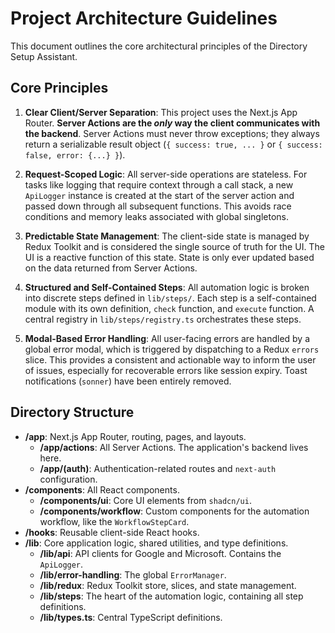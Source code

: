 # Project Architecture Guidelines

This document outlines the core architectural principles of the Directory Setup Assistant.

## Core Principles

1.  **Clear Client/Server Separation**: This project uses the Next.js App Router. **Server Actions are the _only_ way the client communicates with the backend**. Server Actions must never throw exceptions; they always return a serializable result object (`{ success: true, ... }` or `{ success: false, error: {...} }`).

2.  **Request-Scoped Logic**: All server-side operations are stateless. For tasks like logging that require context through a call stack, a new `ApiLogger` instance is created at the start of the server action and passed down through all subsequent functions. This avoids race conditions and memory leaks associated with global singletons.

3.  **Predictable State Management**: The client-side state is managed by Redux Toolkit and is considered the single source of truth for the UI. The UI is a reactive function of this state. State is only ever updated based on the data returned from Server Actions.

4.  **Structured and Self-Contained Steps**: All automation logic is broken into discrete steps defined in `lib/steps/`. Each step is a self-contained module with its own definition, `check` function, and `execute` function. A central registry in `lib/steps/registry.ts` orchestrates these steps.

5.  **Modal-Based Error Handling**: All user-facing errors are handled by a global error modal, which is triggered by dispatching to a Redux `errors` slice. This provides a consistent and actionable way to inform the user of issues, especially for recoverable errors like session expiry. Toast notifications (`sonner`) have been entirely removed.

## Directory Structure

- **/app**: Next.js App Router, routing, pages, and layouts.
  - **/app/actions**: All Server Actions. The application's backend lives here.
  - **/app/(auth)**: Authentication-related routes and `next-auth` configuration.
- **/components**: All React components.
  - **/components/ui**: Core UI elements from `shadcn/ui`.
  - **/components/workflow**: Custom components for the automation workflow, like the `WorkflowStepCard`.
- **/hooks**: Reusable client-side React hooks.
- **/lib**: Core application logic, shared utilities, and type definitions.
  - **/lib/api**: API clients for Google and Microsoft. Contains the `ApiLogger`.
  - **/lib/error-handling**: The global `ErrorManager`.
  - **/lib/redux**: Redux Toolkit store, slices, and state management.
  - **/lib/steps**: The heart of the automation logic, containing all step definitions.
  - **/lib/types.ts**: Central TypeScript definitions.
